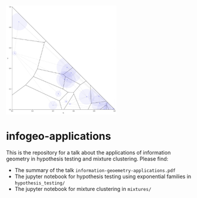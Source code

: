 <img src="https://github.com/maxiherzog/infogeo-applications/blob/master/mixtures/voronoi.png?raw=true" alt="bregman voronoi mixtures" width="300"/>

# infogeo-applications

This is the repository for a talk about the applications of information geometry in hypothesis testing and mixture clustering. 
Please find:

* The summary of the talk ``information-geoemetry-applications.pdf``
* The jupyter notebook for hypothesis testing using exponential families in ``hypothesis_testing/``
* The jupyter notebook for mixture clustering in ``mixtures/``

